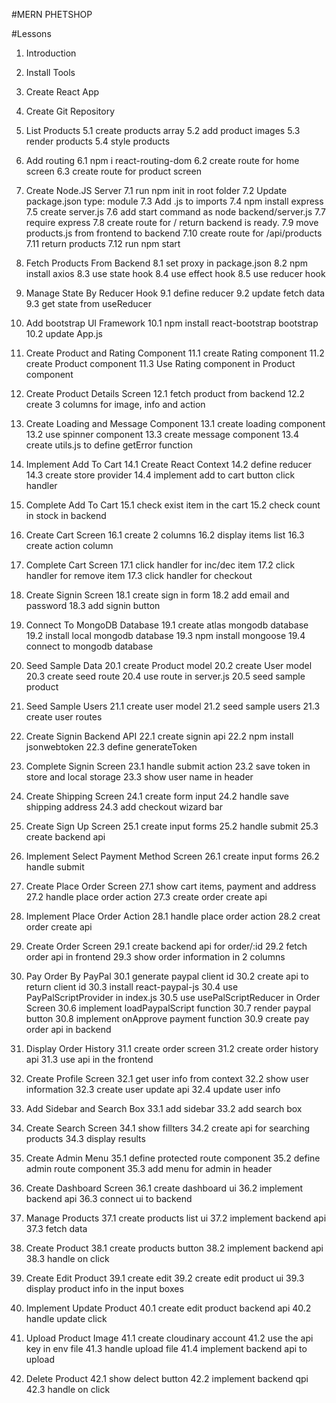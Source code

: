 #MERN PHETSHOP

#Lessons

1. Introduction
2. Install Tools
3. Create React App
4. Create Git Repository
5. List Products
   5.1 create products array
   5.2 add product images
   5.3 render products
   5.4 style products

6. Add routing
   6.1 npm i react-routing-dom
   6.2 create route for home screen
   6.3 create route for product screen
7. Create Node.JS Server
   7.1 run npm init in root folder
   7.2 Update package.json type: module
   7.3 Add .js to imports
   7.4 npm install express
   7.5 create server.js
   7.6 add start command as node backend/server.js
   7.7 require express
   7.8 create route for / return backend is ready.
   7.9 move products.js from frontend to backend
   7.10 create route for /api/products
   7.11 return products
   7.12 run npm start
8. Fetch Products From Backend
   8.1 set proxy in package.json
   8.2 npm install axios
   8.3 use state hook
   8.4 use effect hook
   8.5 use reducer hook
9. Manage State By Reducer Hook
   9.1 define reducer
   9.2 update fetch data
   9.3 get state from useReducer
10. Add bootstrap UI Framework
    10.1 npm install react-bootstrap bootstrap
    10.2 update App.js
11. Create Product and Rating Component
    11.1 create Rating component
    11.2 create Product component
    11.3 Use Rating component in Product component
12. Create Product Details Screen
    12.1 fetch product from backend
    12.2 create 3 columns for image, info and action
13. Create Loading and Message Component
    13.1 create loading component
    13.2 use spinner component
    13.3 create message component
    13.4 create utils.js to define getError function
14. Implement Add To Cart
    14.1 Create React Context
    14.2 define reducer
    14.3 create store provider
    14.4 implement add to cart button click handler
15. Complete Add To Cart
    15.1 check exist item in the cart
    15.2 check count in stock in backend
16. Create Cart Screen
    16.1 create 2 columns
    16.2 display items list
    16.3 create action column
17. Complete Cart Screen
    17.1 click handler for inc/dec item
    17.2 click handler for remove item
    17.3 click handler for checkout
18. Create Signin Screen
    18.1 create sign in form
    18.2 add email and password
    18.3 add signin button
19. Connect To MongoDB Database
    19.1 create atlas mongodb database
    19.2 install local mongodb database
    19.3 npm install mongoose
    19.4 connect to mongodb database
20. Seed Sample Data
    20.1 create Product model
    20.2 create User model
    20.3 create seed route
    20.4 use route in server.js
    20.5 seed sample product
21. Seed Sample Users
    21.1 create user model
    21.2 seed sample users
    21.3 create user routes
22. Create Signin Backend API
    22.1 create signin api
    22.2 npm install jsonwebtoken
    22.3 define generateToken
23. Complete Signin Screen
    23.1 handle submit action
    23.2 save token in store and local storage
    23.3 show user name in header
24. Create Shipping Screen
    24.1 create form input
    24.2 handle save shipping address
    24.3 add checkout wizard bar
25. Create Sign Up Screen
    25.1 create input forms
    25.2 handle submit
    25.3 create backend api
26. Implement Select Payment Method Screen
    26.1 create input forms
    26.2 handle submit
27. Create Place Order Screen
    27.1 show cart items, payment and address
    27.2 handle place order action
    27.3 create order create api
28. Implement Place Order Action
    28.1 handle place order action
    28.2 creat order create api
29. Create Order Screen
    29.1 create backend api for order/:id
    29.2 fetch order api in frontend
    29.3 show order information in 2 columns
30. Pay Order By PayPal
    30.1 generate paypal client id
    30.2 create api to return client id
    30.3 install react-paypal-js
    30.4 use PayPalScriptProvider in index.js
    30.5 use usePalScriptReducer in Order Screen
    30.6 implement loadPaypalScript function
    30.7 render paypal button
    30.8 implement onApprove payment function
    30.9 create pay order api in backend
31. Display Order History
    31.1 create order screen
    31.2 create order history api
    31.3 use api in the frontend
32. Create Profile Screen
    32.1 get user info from context
    32.2 show user information
    32.3 create user update api
    32.4 update user info
33. Add Sidebar and Search Box
    33.1 add sidebar
    33.2 add search box
34. Create Search Screen
    34.1 show fillters
    34.2 create api for searching products
    34.3 display results
35. Create Admin Menu
    35.1 define protected route component
    35.2 define admin route component
    35.3 add menu for admin in header
36. Create Dashboard Screen
    36.1 create dashboard ui
    36.2 implement backend api
    36.3 connect ui to backend
37. Manage Products
    37.1 create products list ui
    37.2 implement backend api
    37.3 fetch data
38. Create Product
    38.1 create products button
    38.2 implement backend api
    38.3 handle on click
39. Create Edit Product
    39.1 create edit
    39.2 create edit product ui
    39.3 display product info in the input boxes
40. Implement Update Product
    40.1 create edit product backend api
    40.2 handle update click
41. Upload Product Image
    41.1 create cloudinary account
    41.2 use the api key in env file
    41.3 handle upload file
    41.4 implement backend api to upload
42. Delete Product
    42.1 show delect button
    42.2 implement backend qpi
    42.3 handle on click
